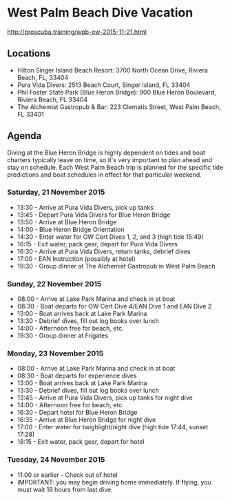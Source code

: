 # West Palm Beach Dive Vacation

http://proscuba.training/wpb-ow-2015-11-21.html

## Locations

* Hilton Singer Island Beach Resort: 3700 North Ocean Drive, Riviera Beach, FL, 33404
* Pura Vida Divers: 2513 Beach Court, Singer Island, FL 33404
* Phil Foster State Park (Blue Heron Bridge): 900 Blue Heron Boulevard, Riviera Beach, FL 33404
* The Alchemist Gastropub & Bar: 223 Clematis Street, West Palm Beach, FL 33401

## Agenda

Diving at the Blue Heron Bridge is highly dependent on tides and boat charters typically leave on time, so it's very important to plan ahead and stay on schedule.  Each West Palm Beach trip is planned for the specific tide predictions and boat schedules in effect for that particular weekend.

### Saturday, 21 November 2015

* 13:30 - Arrive at Pura Vida Divers, pick up tanks
* 13:45 - Depart Pura Vida Divers for Blue Heron Bridge
* 13:50 - Arrive at Blue Heron Bridge
* 14:00 - Blue Heron Bridge Orientation
* 14:30 - Enter water for OW Cert Dives 1, 2, and 3 (high tide 15:49)
* 16:15 - Exit water, pack gear, depart for Pura Vida Divers
* 16:30 - Arrive at Pura Vida Divers, return tanks, debrief dives
* 17:00 - EAN Instruction (possibly at hotel)
* 19:30 - Group dinner at The Alchemist Gastropub in West Palm Beach

### Sunday, 22 November 2015

* 08:00 - Arrive at Lake Park Marina and check in at boat
* 08:30 - Boat departs for OW Cert Dive 4/EAN Dive 1 and EAN Dive 2
* 13:00 - Boat arrives back at Lake Park Marina
* 13:30 - Debrief dives, fill out log books over lunch
* 14:00 - Afternoon free for beach, etc.
* 19:30 - Group dinner at Frigates

### Monday, 23 November 2015

* 08:00 - Arrive at Lake Park Marina and check in at boat
* 08:30 - Boat departs for experience dives
* 13:00 - Boat arrives back at Lake Park Marina
* 13:30 - Debrief dives, fill out log books over lunch
* 13:45 - Arrive at Pura Vida Divers, pick up tanks for night dive
* 14:00 - Afternoon free for beach, etc.
* 16:30 - Depart hotel for Blue Heron Bridge
* 16:35 - Arrive at Blue Heron Bridge for night dive
* 17:00 - Enter water for twighlight/night dive (high tide 17:44, sunset 17:28)
* 18:15 - Exit water, pack gear, depart for hotel

### Tuesday, 24 November 2015

* 11:00 or earlier - Check out of hotel
* IMPORTANT: you may begin driving home immediately.  If flying, you must wait 18 hours from last dive.
